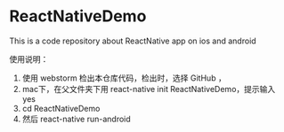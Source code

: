 # ReactNativeDemo
This is a code repository about ReactNative app on ios and android

使用说明：
1. 使用 webstorm 检出本仓库代码，检出时，选择 GitHub ，
2. mac下，在父文件夹下用 react-native init ReactNativeDemo，提示输入 yes
3. cd ReactNativeDemo
4. 然后 react-native run-android
